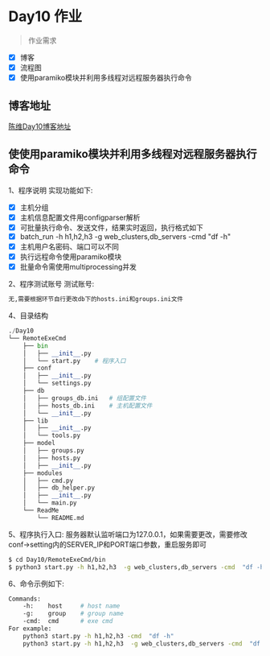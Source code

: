 # Day10 作业
> 作业需求

- [x] 博客
- [x] 流程图
- [x] 使用paramiko模块并利用多线程对远程服务器执行命令

## 博客地址

[陈维Day10博客地址](http://www.cnblogs.com/chen1930/p/6148432.html)

## 使使用paramiko模块并利用多线程对远程服务器执行命令
1、程序说明
实现功能如下:

- [x] 主机分组
- [x] 主机信息配置文件用configparser解析
- [x] 可批量执行命令、发送文件，结果实时返回，执行格式如下 
- [x] batch_run -h h1,h2,h3  -g web_clusters,db_servers -cmd  "df -h"
- [x] 主机用户名密码、端口可以不同
- [x] 执行远程命令使用paramiko模块
- [x] 批量命令需使用multiprocessing并发

2、程序测试账号
测试账号:
```python
无,需要根据环节自行更改db下的hosts.ini和groups.ini文件
```

4、目录结构
```python
./Day10
└── RemoteExeCmd
    ├── bin
    │   ├── __init__.py
    │   └── start.py    # 程序入口
    ├── conf
    │   ├── __init__.py
    │   └── settings.py
    ├── db
    │   ├── groups_db.ini   # 组配置文件
    │   ├── hosts_db.ini    # 主机配置文件
    │   └── __init__.py
    ├── lib
    │   ├── __init__.py
    │   └── tools.py
    ├── model
    │   ├── groups.py
    │   ├── hosts.py
    │   ├── __init__.py
    ├── modules
    │   ├── cmd.py
    │   ├── db_helper.py
    │   ├── __init__.py
    │   └── main.py
    └── ReadMe
        └── README.md
```

5、程序执行入口:
服务器默认监听端口为127.0.0.1，如果需要更改，需要修改conf->setting内的SERVER_IP和PORT端口参数，重启服务即可
```sh
$ cd Day10/RemoteExeCmd/bin
$ python3 start.py -h h1,h2,h3  -g web_clusters,db_servers -cmd  "df -h"
```

6、命令示例如下:
```sh
Commands:
    -h:    host     # host name
    -g:    group    # group name
    -cmd:  cmd      # exe cmd
For example:
    python3 start.py -h h1,h2,h3 -cmd  "df -h"
    python3 start.py -h h1,h2,h3  -g web_clusters,db_servers -cmd  "df -h"
```